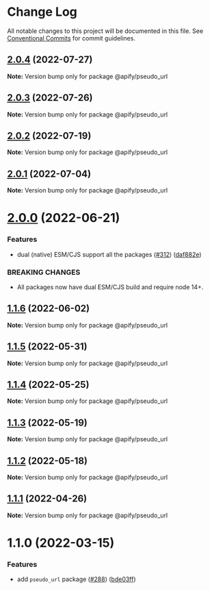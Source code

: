 # Change Log

All notable changes to this project will be documented in this file.
See [Conventional Commits](https://conventionalcommits.org) for commit guidelines.

## [2.0.4](https://github.com/apify/apify-shared-js/compare/@apify/pseudo_url@2.0.3...@apify/pseudo_url@2.0.4) (2022-07-27)

**Note:** Version bump only for package @apify/pseudo_url





## [2.0.3](https://github.com/apify/apify-shared-js/compare/@apify/pseudo_url@2.0.2...@apify/pseudo_url@2.0.3) (2022-07-26)

**Note:** Version bump only for package @apify/pseudo_url





## [2.0.2](https://github.com/apify/apify-shared-js/compare/@apify/pseudo_url@2.0.1...@apify/pseudo_url@2.0.2) (2022-07-19)

**Note:** Version bump only for package @apify/pseudo_url





## [2.0.1](https://github.com/apify/apify-shared-js/compare/@apify/pseudo_url@2.0.0...@apify/pseudo_url@2.0.1) (2022-07-04)

**Note:** Version bump only for package @apify/pseudo_url





# [2.0.0](https://github.com/apify/apify-shared-js/compare/@apify/pseudo_url@1.1.6...@apify/pseudo_url@2.0.0) (2022-06-21)


### Features

* dual (native) ESM/CJS support all the packages ([#312](https://github.com/apify/apify-shared-js/issues/312)) ([daf882e](https://github.com/apify/apify-shared-js/commit/daf882ecdb3ff5b75975b92fc3528802a53bc736))


### BREAKING CHANGES

* All packages now have dual ESM/CJS build and require node 14+.





## [1.1.6](https://github.com/apify/apify-shared-js/compare/@apify/pseudo_url@1.1.5...@apify/pseudo_url@1.1.6) (2022-06-02)

**Note:** Version bump only for package @apify/pseudo_url





## [1.1.5](https://github.com/apify/apify-shared-js/compare/@apify/pseudo_url@1.1.4...@apify/pseudo_url@1.1.5) (2022-05-31)

**Note:** Version bump only for package @apify/pseudo_url





## [1.1.4](https://github.com/apify/apify-shared-js/compare/@apify/pseudo_url@1.1.3...@apify/pseudo_url@1.1.4) (2022-05-25)

**Note:** Version bump only for package @apify/pseudo_url





## [1.1.3](https://github.com/apify/apify-shared-js/compare/@apify/pseudo_url@1.1.2...@apify/pseudo_url@1.1.3) (2022-05-19)

**Note:** Version bump only for package @apify/pseudo_url





## [1.1.2](https://github.com/apify/apify-shared-js/compare/@apify/pseudo_url@1.1.1...@apify/pseudo_url@1.1.2) (2022-05-18)

**Note:** Version bump only for package @apify/pseudo_url





## [1.1.1](https://github.com/apify/apify-shared-js/compare/@apify/pseudo_url@1.1.0...@apify/pseudo_url@1.1.1) (2022-04-26)

**Note:** Version bump only for package @apify/pseudo_url





# 1.1.0 (2022-03-15)


### Features

* add `pseudo_url` package ([#288](https://github.com/apify/apify-shared-js/issues/288)) ([bde03ff](https://github.com/apify/apify-shared-js/commit/bde03ffff5efb13189c7a73a725ad8befe390796))
